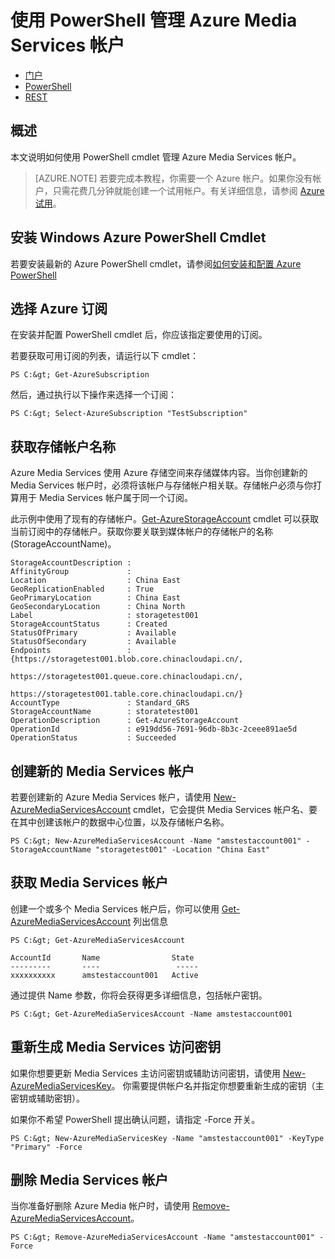 ﻿<properties 
	pageTitle="使用 PowerShell 管理 Azure Media Services 帐户 - Azure 教程" 
	description="了解如何使用 PowerShell cmdlet 管理 Azure Media Services 帐户。" 
	authors="Juliako" 
	manager="dwrede" 
	editor="" 
	services="media-services" 
	documentationCenter=""/>

<tags 
	wacn.date="05/15/2015"
	ms.service="media-services" 
	ms.workload="media" 
	ms.tgt_pltfrm="na" 
	ms.devlang="na" 
	ms.topic="article" 
	ms.date="03/14/2015" 
	ms.author="juliako"/>


# 使用 PowerShell 管理 Azure Media Services 帐户


- [门户](/documentation/articles/media-services-create-account)
- [PowerShell](/documentation/articles/media-services-manage-with-powershell)
- [REST](https://msdn.microsoft.com/zh-CN/library/azure/dn167014.aspx)

## 概述 

本文说明如何使用 PowerShell cmdlet 管理 Azure Media Services 帐户。

>[AZURE.NOTE]
> 若要完成本教程，你需要一个 Azure 帐户。如果你没有帐户，只需花费几分钟就能创建一个试用帐户。有关详细信息，请参阅 <a href="/pricing/1rmb-trial/" target="_blank">Azure 试用</a>。

## 安装 Windows Azure PowerShell Cmdlet

若要安装最新的 Azure PowerShell cmdlet，请参阅[如何安装和配置 Azure PowerShell](/documentation/articles/powershell-install-configure)

## 选择 Azure 订阅

在安装并配置 PowerShell cmdlet 后，你应该指定要使用的订阅。 

若要获取可用订阅的列表，请运行以下 cmdlet：

	PS C:&gt; Get-AzureSubscription

然后，通过执行以下操作来选择一个订阅：

	PS C:&gt; Select-AzureSubscription "TestSubscription"

 
## 获取存储帐户名称

Azure Media Services 使用 Azure 存储空间来存储媒体内容。当你创建新的 Media Services 帐户时，必须将该帐户与存储帐户相关联。存储帐户必须与你打算用于 Media Services 帐户属于同一个订阅。 

此示例中使用了现有的存储帐户。[Get-AzureStorageAccount](https://msdn.microsoft.com/zh-CN/library/azure/dn495134.aspx) cmdlet 可以获取当前订阅中的存储帐户。获取你要关联到媒体帐户的存储帐户的名称 (StorageAccountName)。

	StorageAccountDescription :
	AffinityGroup             :
	Location                  : China East
	GeoReplicationEnabled     : True
	GeoPrimaryLocation        : China East
	GeoSecondaryLocation      : China North
	Label                     : storagetest001
	StorageAccountStatus      : Created
	StatusOfPrimary           : Available
	StatusOfSecondary         : Available
	Endpoints                 : {https://storagetest001.blob.core.chinacloudapi.cn/,
	                            https://storagetest001.queue.core.chinacloudapi.cn/,
	                            https://storagetest001.table.core.chinacloudapi.cn/}
	AccountType               : Standard_GRS
	StorageAccountName        : storatetest001
	OperationDescription      : Get-AzureStorageAccount
	OperationId               : e919dd56-7691-96db-8b3c-2ceee891ae5d
	OperationStatus           : Succeeded

## 创建新的 Media Services 帐户

若要创建新的 Azure Media Services 帐户，请使用 [New-AzureMediaServicesAccount](https://msdn.microsoft.com/zh-CN/library/azure/dn495286.aspx) cmdlet，它会提供 Media Services 帐户名、要在其中创建该帐户的数据中心位置，以及存储帐户名称。 


	PS C:&gt; New-AzureMediaServicesAccount -Name "amstestaccount001" -StorageAccountName "storagetest001" -Location "China East"

## 获取 Media Services 帐户

创建一个或多个 Media Services 帐户后，你可以使用 [Get-AzureMediaServicesAccount](https://msdn.microsoft.com/zh-CN/library/azure/dn495286.aspx) 列出信息

	
	PS C:&gt; Get-AzureMediaServicesAccount
	
	AccountId		Name				State
	---------       ----       			 -----
	xxxxxxxxxx      amstestaccount001   Active

通过提供 Name 参数，你将会获得更多详细信息，包括帐户密钥。

	PS C:&gt; Get-AzureMediaServicesAccount -Name amstestaccount001

## 重新生成 Media Services 访问密钥

如果你想要更新 Media Services 主访问密钥或辅助访问密钥，请使用 [New-AzureMediaServicesKey](https://msdn.microsoft.com/zh-CN/library/azure/dn495215.aspx)。 
你需要提供帐户名并指定你想要重新生成的密钥（主密钥或辅助密钥）。 

如果你不希望 PowerShell 提出确认问题，请指定 -Force 开关。

	PS C:&gt; New-AzureMediaServicesKey -Name "amstestaccount001" -KeyType "Primary" -Force

## 删除 Media Services 帐户

当你准备好删除 Azure Media 帐户时，请使用 [Remove-AzureMediaServicesAccount](https://msdn.microsoft.com/zh-CN/library/azure/dn495220.aspx)。

	PS C:&gt; Remove-AzureMediaServicesAccount -Name "amstestaccount001" -Force


<!--HONumber=53-->